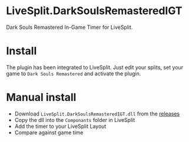 # LiveSplit.DarkSoulsRemasteredIGT

Dark Souls Remastered In-Game Timer for LiveSplit.

# Install
The plugin has been integrated to LiveSplit. Just edit your splits, set your game to `Dark Souls Remastered` and activate the plugin.

# Manual install
* Download `LiveSplit.DarkSoulsRemasteredIGT.dll` from the [releases](https://github.com/CapitaineToinon/LiveSplit.DarkSoulsRemasteredIGT/releases)
* Copy the dll into the `Componants` folder in LiveSplit
* Add the timer to your LiveSplit Layout
* Compare against game time
